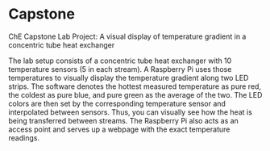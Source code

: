 # Capstone
ChE Capstone Lab Project: A visual display of temperature gradient in a concentric tube heat exchanger

The lab setup consists of a concentric tube heat exchanger with 10 temperature sensors (5 in each stream).  A Raspberry Pi uses those temperatures to visually display the temperature gradient along two LED strips. The software denotes the hottest measured temperature as pure red, the coldest as pure blue, and pure green as the average of the two.  The LED colors are then set by the corresponding temperature sensor and interpolated between sensors. Thus, you can visually see how the heat is being transferred between streams.  The Raspberry Pi also acts as an access point and serves up a webpage with the exact temperature readings.  
